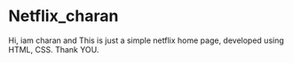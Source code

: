 # Netflix_charan
Hi, iam charan and This is just a simple netflix home page, developed using HTML, CSS. Thank YOU.
